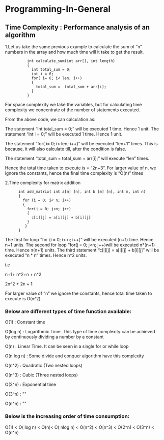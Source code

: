 # Programming-In-General
## Time Complexity : Performance analysis of an algorithm
1.Let us take the same previous example to calculate the sum of “n” numbers in the array and how much time will it take to get the result.


              int calculate_sum(int arr[], int length)
              {
                int total_sum = 0;
                int i = 0;
                for( i= 0; i< len; i++)
                {
                  total_sum =  total_sum + arr[i];
                }
              }


For space complexity we take the variables, but for calculating time complexity we concentrate of the number of statements executed.

From the above code, we can calculation as:

The statement “int total_sum = 0;” will be executed 1 time. Hence 1 unit.
The statement “int i = 0;” will be executed 1 time. Hence 1 unit.

The statement “for( i= 0; i< len; i++)” will be executed “len+1” times. This is because, it will also calculate till, after the condition is false.

The statement “total_sum = total_sum + arr[i];” will execute “len” times.

Hence the total time taken to execute is = “2n+3”. For larger value of n, we ignore the constants, hence the final time complexity is “O(n)” times

2.Time complexity for matrix addition


          int add_matrix( int a[m] [n], int b [m] [n], int m, int n)
          {
            for (i = 0; i< n; i++)
            {
              for(j = 0; j<n; j++)
              {
                c[i][j] = a[i][j] + b[i][j]
              }
             }
          }
          
The first for loop “for (i = 0; i< n; i++)” will be executed (n+1) time. Hence n+1 units.
The second for loop “for(j = 0; j<n; j++)will be executed n*(n+1) time. Hence n(n+1) units.
The third statement “c[i][j] = a[i][j] + b[i][j]” will be executed “n * n” times. Hence n^2 units.

i.e

n+1+ n^2+n + n^2

2n^2 + 2n + 1

For larger value of “n” we ignore the constants, hence total time taken to execute is O(n^2).

### Below are different types of time function available:

O(1) : Constant time

O(log n) : Logarithmic Time. This type of time complexity can be achieved by continuously dividing a number by a constant

O(n) : Linear Time. It can be seen in a single for or while loop

O(n log n) : Some divide and conquer algorithm have this complexity

O(n^2) : Quadratic (Two nested loops)

O(n^3) : Cubic (Three nested loops)

O(2^n) : Exponential time

O(3^n) :      ""

O(n^n) :      ""

### Below is the increasing order of time consumption:

O(1) < O( log n) < O(n)< O( nlog n) < O(n^2) < O(n^3) < O(2^n) < O(3^n) < O(n^n)
